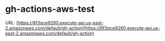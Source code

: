 # gh-actions-aws-test

URL: [https://6f3qce9260.execute-api.us-east-2.amazonaws.com/default/gh-action](https://6f3qce9260.execute-api.us-east-2.amazonaws.com/default/gh-action)

